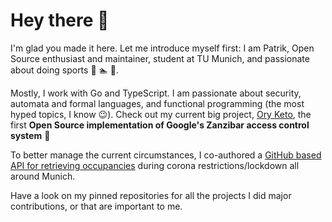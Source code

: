 # Hey there :wave:

I'm glad you made it here. Let me introduce myself first:
I am Patrik, Open Source enthusiast and maintainer, student at TU Munich, and passionate about doing sports
:bicyclist: :swimmer: :runner:.

Mostly, I work with Go and TypeScript. I am passionate about security, automata and formal languages, and functional
programming (the most hyped topics, I know :wink:). Check out my current big
project, [Ory Keto](https://github.com/ory/keto), the first **Open Source implementation of Google's Zanzibar access
control system** :tada:

To better manage the current circumstances, I co-authored a
[GitHub based API for retrieving occupancies](https://github.com/zepatrik/munich-corona-occupancies)
during corona restrictions/lockdown all around Munich.

Have a look on my pinned repositories for all the projects I did major contributions, or that are important to me.
